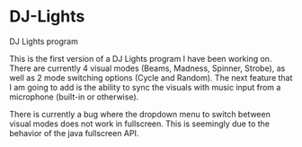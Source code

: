 # DJ-Lights
DJ Lights program

This is the first version of a DJ Lights program I have been working on. There are currently 4 visual modes (Beams, Madness, Spinner, Strobe), as well as 2 mode switching options (Cycle and Random). The next feature that I am going to add is the ability to sync the visuals with music input from a microphone (built-in or otherwise).

There is currently a bug where the dropdown menu to switch between visual modes does not work in fullscreen. This is seemingly due to the behavior of the java fullscreen API.
